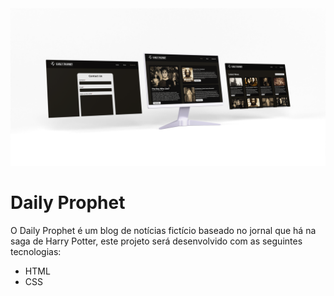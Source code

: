 <div align="center"> 
<img src="./imagens/mockup.png" alt="mockup das telas desenvolvidas no Figma">
</div>

# Daily Prophet

O Daily Prophet é um blog de notícias fictício baseado no jornal que há na saga de Harry Potter, este projeto será desenvolvido com as seguintes tecnologias:
* HTML
* CSS